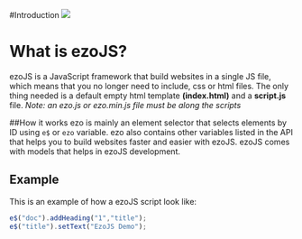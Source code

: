 #Introduction
![](http://i.imgur.com/keu4q1C.png)
# What is ezoJS?
ezoJS is a JavaScript framework that build websites in a single JS file, which means that you no longer need to include, css or html files. The only thing needed is a default empty html template **(index.html)** and a **script.js** file.
*Note:  an ezo.js or ezo.min.js file must be along the scripts*

##How it works
ezo is mainly an element selector that selects elements by ID using `e$` or `ezo` variable. ezo also contains other variables listed in the API that helps you to build websites faster and easier with ezoJS. ezoJS comes with models that helps in  ezoJS development.

## Example
This is an example of how a ezoJS script look like:
```javascript
e$("doc").addHeading("1","title");
e$("title").setText("EzoJS Demo");
```
